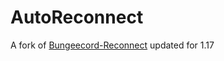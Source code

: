 # AutoReconnect
A fork of [Bungeecord-Reconnect](https://github.com/Krymonota/Bungee-Reconnect) updated for 1.17
